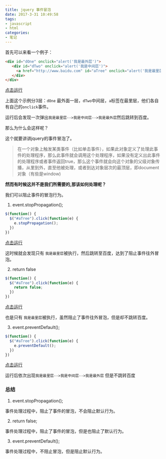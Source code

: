 ```yaml
---
title: jquery 事件冒泡
date: 2017-3-31 10:49:58
tags:
- javascript
- html
categories:
- 笔记
---
```


首先可以来看一个例子：

```html
<div id="dOne" onclick="alert('我是最外层')">
   <div id="dTwo" onclick="alert('我是中间层')">
     <a href="http://www.baidu.com" id="aTree" onclick="alert('我是最里层')">click me</a>
   </div>
</div>
```
[点击运行](https://jsfiddle.net/noakcn/4hjh4957/7/)

上面这个示例分3层：`dOne` 最外面一层，`dTwo`中间层，`a`标签在最里层，他们各自有自己的`onclick`事件。

运行后会发现一次弹出`我是最里层-->我是中间层-->我是最外层`然后跳转到百度。

那么为什么会这样呢？

<!-- more -->

这个就要讲讲jquery的事件冒泡了。

> 在一个对象上触发某类事件（比如单击事件），如果此对象定义了处理此事件的处理程序，那么此事件就会调用这个处理程序，如果没有定义出此事件的处理程序或者事件返回true，那么这个事件就会向这个对象的父级对象传播，从里到外，直至他被处理，或者到达对象层次的最顶层，即document对象（有些是window)

**然而有时候这并不是我们所需要的,那该如何处理呢？**

我们可以阻止事件的冒泡行为。

1. event.stopPropagation(); 

```javascript
$(function() {
  $("#aTree").click(function(e) {
    e.stopPropagation();
  })
})
```

[点击运行](https://jsfiddle.net/noakcn/4hjh4957/4/)

这时候就会发现只有 `我是最里层`被执行，然后跳转至百度，达到了阻止事件往外冒泡。

2. return false

```javascript
$(function() {
  $("#aTree").click(function(e) {
    return false;
  })
})
```

[点击运行](https://jsfiddle.net/noakcn/4hjh4957/5/)

也是只有 `我是最里层`被执行，虽然阻止了事件往外冒泡，但是却不跳转百度。

3. event.preventDefault();

```javascript
$(function() {
  $("#aTree").click(function(e) {
    e.preventDefault();
  })
})
```

[点击运行](https://jsfiddle.net/noakcn/4hjh4957/6/)

运行后依次出现`我是最里层-->我是中间层-->我是最外层` 但是不跳转百度

### 总结

1. event.stopPropagation();

事件处理过程中，阻止了事件的冒泡，不会阻止默认行为。

2. return false;

事件处理过程中，阻止了事件的冒泡，但是也阻止了默认行为。

3. event.preventDefault();

事件处理过程中，不阻止冒泡，但是阻止默认行为。